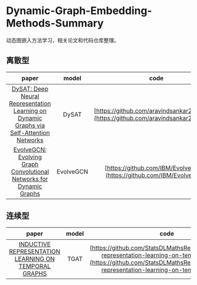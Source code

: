 # Dynamic-Graph-Embedding-Methods-Summary

动态图嵌入方法学习，相关论文和代码仓库整理。
## 离散型

| paper| model | code | 会议 | 细分 |
|:-:|:-:|:-:|:-:|:-:|
| [DySAT: Deep Neural Representation Learning on Dynamic Graphs via Self-Attention Networks](http://yhwu.me/publications/dysat_wsdm20.pdf) | DySAT | [https://github.com/aravindsankar28/DySAT](https://github.com/aravindsankar28/DySAT) | WSDM'20 | stacked-DGNN |
| [EvolveGCN: Evolving Graph Convolutional Networks for Dynamic Graphs](https://jiechenjiechen.github.io/pub/evolvegcn.pdf) | EvolveGCN | [https://github.com/IBM/EvolveGCN.](https://github.com/IBM/EvolveGCN) | AAAI'20 | Integrated-DGNN |


## 连续型

| paper| model | code | 会议 | 细分 |
|:-:|:-:|:-:|:-:|:-:|
| [INDUCTIVE REPRESENTATION LEARNING ON TEMPORAL GRAPHS](http://yhwu.me/publications/dysat_wsdm20.pdf) | TGAT | [https://github.com/StatsDLMathsRecomSys/Inductive-representation-learning-on-temporal-graphs](https://github.com/StatsDLMathsRecomSys/Inductive-representation-learning-on-temporal-graphs) | ICLR'20 | time embedding |